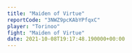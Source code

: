 ```yaml
---
title: "Maiden of Virtue"
reportCode: "3NWZ9pcKAbYPfqxC"
player: "Torinoo"
fight: "Maiden of Virtue"
date: 2021-10-08T19:17:48.190000+00:00
---
```

